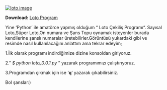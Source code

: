 <html><body><a href="http://img245.imageshack.us/img245/5457/loto011.png"><img src="http://img196.imageshack.us/img196/5457/loto011.png" border="0" alt="loto image"></a>

<strong>Download:</strong> <a href="http://linux.piesso.com/programs/loto_programi.tgz">Loto Program</a>

Yine  ‘Python’  ile amatörce  yapmış  olduğum “ Loto Çekiliş Programı“. Sayısal Loto,Süper Loto,On numara ve Şans Topu oynamak isteyenler burada kendilerine şanslı numaralar üretebilirler.Görüntüsü yukardaki gibi  ve resimde nasıl kullanılacağını anlattım ama tekrar edeyim;

1.İlk olarak programı indirdiğimize dizine konsoldan giriyoruz.

2.” <em>$ python  loto_0.0.1.py</em> ” yazarak programımızı çalıştırıyoruz.

3.Programdan çıkmak  için  ise  ‘<strong>q</strong>‘ yazarak çıkabilirsiniz.

Bol şanslar:)</body></html>